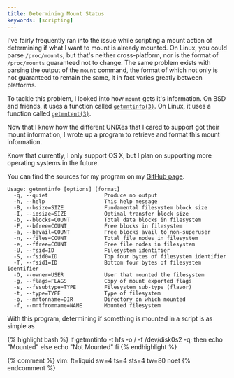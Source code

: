 ```yaml
---
title: Determining Mount Status
keywords: [scripting]
---
```


I've fairly frequently ran into the issue while scripting a mount action of
determining if what I want to mount is already mounted. On Linux, you could
parse `/proc/mounts`, but that's neither cross-platform, nor is the format of
`/proc/mounts` guaranteed not to change. The same problem exists with parsing
the output of the `mount` command, the format of which not only is not
guaranteed to remain the same, it in fact varies greatly between platforms.

To tackle this problem, I looked into how `mount` gets it's information. On BSD
and friends, it uses a function called [`getmntinfo(3)`][getmntinfo]. On Linux,
it uses a function called [`getmntent(3)`][getmntent].

Now that I knew how the different UNIXes that I cared to support got their mount
information, I wrote up a program to retrieve and format this mount information.

Know that currently, I only support OS X, but I plan on supporting more
operating systems in the future.

You can find the sources for my program on my [GitHub page][github].

	Usage: getmntinfo [options] [format]
	  -q, --quiet                  Produce no output
	  -h, --help                   This help message
	  -B, --bsize=SIZE             Fundamental filesystem block size
	  -I, --iosize=SIZE            Optimal transfer block size
	  -b, --blocks=COUNT           Total data blocks in filesystem
	  -F, --bfree=COUNT            Free blocks in filesystem
	  -a, --bavail=COUNT           Free blocks avail to non-superuser
	  -n, --files=COUNT            Total file nodes in filesystem
	  -e, --ffree=COUNT            Free file nodes in filesystem
	  -U, --fsid=ID                Filesystem identifier
	  -S, --fsid0=ID               Top four bytes of filesystem identifier
	  -T, --fsid1=ID               Bottom four bytes of filesystem identifier
	  -O, --owner=USER             User that mounted the filesystem
	  -g, --flags=FLAGS            Copy of mount exported flags
	  -s, --fssubtype=TYPE         Filesystem sub-type (flavor)
	  -t, --type=TYPE              Type of filesystem
	  -o, --mntonname=DIR          Directory on which mounted
	  -f, --mntfromname=NAME       Mounted filesystem

With this program, determining if something is mounted in a script is as simple
as

{% highlight bash %}
if getmntinfo -t hfs -o / -f /dev/disk0s2 -q; then
	echo "Mounted"
else
	echo "Not Mounted"
fi
{% endhighlight %}

[getmntinfo]:http://developer.apple.com/library/mac/#documentation/Darwin/Reference/ManPages/man3/getmntinfo.3.html
[getmntent]:http://linux.die.net/man/3/getmntent
[github]:http://github.com/eatnumber1/getmntinfo

{% comment %}
vim: ft=liquid sw=4 ts=4 sts=4 tw=80 noet
{% endcomment %}
